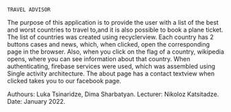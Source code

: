                                                                                  TRAVEL ADVISOR
      
      
The purpose of this application is to provide the user with a list of the best and worst
countries to travel to,and it is also possible to book a plane ticket. The list of countries was created using recyclerview. 
Each country has 2 buttons cases and news, which, when clicked, open the corresponding page in the browser. 
Also, when you click on the flag of a country, wikipedia opens, where you can see information about that country.
When authenticating, firebase services were used, which was assembled using Single activity architecture. 
The about page has a contact textview when clicked takes you to our facebook page.

Authours: Luka Tsinaridze, Dima Sharbatyan.
Lecturer: Nikoloz Katsitadze.
Date: January 2022.
